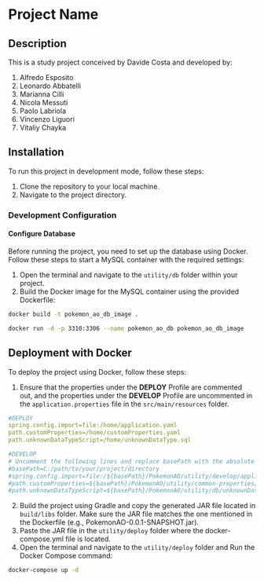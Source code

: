 # Project Name

## Description
This is a study project conceived by Davide Costa and developed by:
1. Alfredo Esposito
2. Leonardo Abbatelli
3. Marianna Cilli
4. Nicola Messuti
5. Paolo Labriola
6. Vincenzo Liguori
7. Vitaliy Chayka

## Installation
To run this project in development mode, follow these steps:

1. Clone the repository to your local machine.
2. Navigate to the project directory.

### Development Configuration

#### Configure Database
Before running the project, you need to set up the database using Docker.  
Follow these steps to start a MySQL container with the required settings:
1. Open the terminal and navigate to the `utility/db` folder within your project.
2. Build the Docker image for the MySQL container using the provided Dockerfile:
```bash
docker build -t pokemon_ao_db_image .
```  
```bash
docker run -d -p 3310:3306 --name pokemon_ao_db pokemon_ao_db_image
```
## Deployment with Docker

To deploy the project using Docker, follow these steps:

1. Ensure that the properties under the **DEPLOY** Profile are commented out, and the properties under the **DEVELOP** Profile are uncommented in the `application.properties` file in the `src/main/resources` folder.
```yaml
#DEPLOY
spring.config.import=file:/home/application.yaml
path.customProperties=/home/customProperties.yaml
path.unknownDataTypeScript=/home/unknownDataType.sql

#DEVELOP
# Uncomment the following lines and replace basePath with the absolute path to the project directory
#basePath=C:/path/to/your/project/directory
#spring.config.import=file:/${basePath}/PokemonAO/utility/develop/application.yaml
#path.customProperties=${basePath}/PokemonAO/utility/common-properties/customProperties.yaml
#path.unknownDataTypeScript=${basePath}/PokemonAO/utility/db/unknownDataType.sql
```  
2. Build the project using Gradle and copy the generated JAR file located in `build/libs` folder. Make sure the JAR file matches the one mentioned in the Dockerfile (e.g., PokemonAO-0.0.1-SNAPSHOT.jar).
3. Paste the JAR file in the `utility/deploy` folder where the docker-compose.yml file is located.
4. Open the terminal and navigate to the `utility/deploy` folder and Run the Docker Compose command:
```bash
docker-compose up -d
```